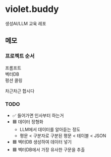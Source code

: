 # violet.buddy
생성AI/LLM 교육 레포






## 메모

### 프로젝트 순서
프롬프트  
벡터DB  
펑션 콜링  

차근차근 합시다


### TODO
- ✅ 들어가면 인사부터 하는거
- 🟦 데이터 정형화
  - LLM에서 데이터를 알아듣는 정도
  - 평문 < 구분자로 구분된 평문 < 테이블 < JSON
- 🟦 벡터DB 생성하여 데이터 넣기
- 🟦 벡터DB에서 가장 유사한 구문을 추출

